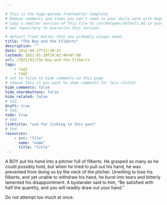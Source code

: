 ```yaml
---

# This is the hugo-garuda frontmatter template.
# Remove comments and items you won't need in your daily work with Hugo.
# Copy a smaller version of this file to /archetypes/default.md in your
# own repository to overwrite this version.

# default front matter that you probably always need:
title: "The Boy and the Filberts"
description: ""
date: 2012-04-27T11:30:22
lastmod: 2021-01-20T19:02:40+07:00
url: /2021/01/the-boy-and-the-filberts
tags:
    - tag1
    - tag2
# set to false to hide comments on this page
# remove this if you want to show comments for less clutter
hide_comments: false
hide_sharebuttons: false
hide_related: false
# tbd.
draft: true
# tbd.
todo: true
# tbd.
linktitle: "use for linking to this post"
# tbd.
resources:
    - src: "file"
      name: "name"
      title: "title"
---
```

A BOY put his hand into a pitcher full of filberts. He grasped as many as he could possibly hold, but when he tried to pull out his hand, he was prevented from doing so by the neck of the pitcher. Unwilling to lose his filberts, and yet unable to withdraw his hand, he burst into tears and bitterly lamented his disappointment. A bystander said to him, “Be satisfied with half the quantity, and you will readily draw out your hand.”

Do not attempt too much at once.
